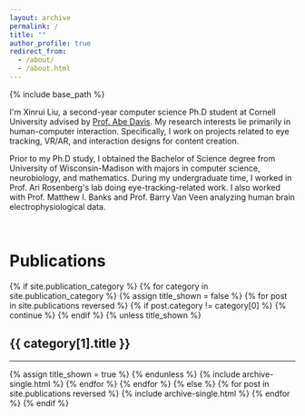 ```yaml
---
layout: archive
permalink: /
title: ""
author_profile: true
redirect_from: 
  - /about/
  - /about.html
---
```


{% include base_path %}

I'm Xinrui Liu, a second-year computer science Ph.D student at Cornell University advised by [Prof. Abe Davis](https://abedavis.com/). My research interests lie primarily in human-computer interaction. Specifically, I work on projects related to eye tracking, VR/AR, and interaction designs for content creation. 

Prior to my Ph.D study, I obtained the Bachelor of Science degree from University of Wisconsin-Madison with majors in computer science, neurobiology, and mathematics. During my undergraduate time, I worked in Prof. Ari Rosenberg's lab doing eye-tracking-related work. I also worked with Prof. Matthew I. Banks and Prof. Barry Van Veen analyzing human brain electrophysiological data. 

<br/>

# Publications

{% if site.publication_category %}
  {% for category in site.publication_category  %}
    {% assign title_shown = false %}
    {% for post in site.publications reversed %}
      {% if post.category != category[0] %}
        {% continue %}
      {% endif %}
      {% unless title_shown %}
        <h2>{{ category[1].title }}</h2><hr />
        {% assign title_shown = true %}
      {% endunless %}
      {% include archive-single.html %}
    {% endfor %}
  {% endfor %}
{% else %}
  {% for post in site.publications reversed %}
    {% include archive-single.html %}
  {% endfor %}
{% endif %}